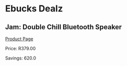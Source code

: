 
# Ebucks Dealz
## Jam: Double Chill Bluetooth Speaker
[Product Page](https://www.ebucks.com/web/shop/productSelected.do?prodId=638405170&catId=714972993)

Price: R379.00

Savings: 620.0


	